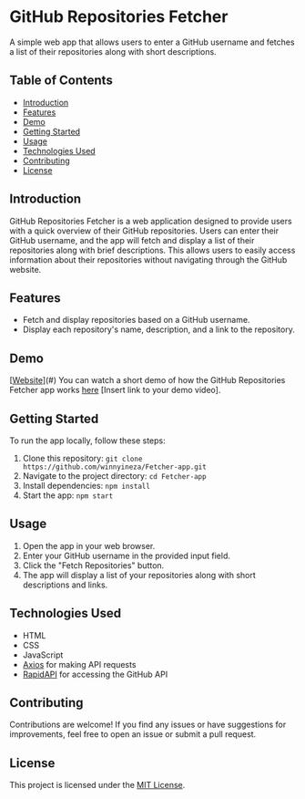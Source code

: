 # GitHub Repositories Fetcher

A simple web app that allows users to enter a GitHub username and fetches a list of their repositories along with short descriptions.

## Table of Contents

- [Introduction](#introduction)
- [Features](#features)
- [Demo](#demo)
- [Getting Started](#getting-started)
- [Usage](#usage)
- [Technologies Used](#technologies-used)
- [Contributing](#contributing)
- [License](#license)

## Introduction

GitHub Repositories Fetcher is a web application designed to provide users with a quick overview of their GitHub repositories. Users can enter their GitHub username, and the app will fetch and display a list of their repositories along with brief descriptions. This allows users to easily access information about their repositories without navigating through the GitHub website.

## Features

- Fetch and display repositories based on a GitHub username.
- Display each repository's name, description, and a link to the repository.

## Demo

[[Website](https://winnyineza.github.io/Fetcher-app/)](#) 
You can watch a short demo of how the GitHub Repositories Fetcher app works [here](#) [Insert link to your demo video].

## Getting Started

To run the app locally, follow these steps:

1. Clone this repository: `git clone https://github.com/winnyineza/Fetcher-app.git`
2. Navigate to the project directory: `cd Fetcher-app`
3. Install dependencies: `npm install`
4. Start the app: `npm start`

## Usage

1. Open the app in your web browser.
2. Enter your GitHub username in the provided input field.
3. Click the "Fetch Repositories" button.
4. The app will display a list of your repositories along with short descriptions and links.

## Technologies Used

- HTML
- CSS
- JavaScript
- [Axios](https://github.com/axios/axios) for making API requests
- [RapidAPI](https://rapidapi.com/) for accessing the GitHub API

## Contributing

Contributions are welcome! If you find any issues or have suggestions for improvements, feel free to open an issue or submit a pull request.

## License

This project is licensed under the [MIT License](LICENSE).
